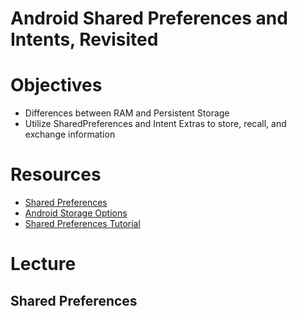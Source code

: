 # Android Shared Preferences and Intents, Revisited

# Objectives

- Differences between RAM and Persistent Storage
- Utilize SharedPreferences and Intent Extras to store, recall, and exchange information

# Resources

- [Shared Preferences](https://developer.android.com/reference/android/content/SharedPreferences.html)
- [Android Storage Options](https://developer.android.com/guide/topics/data/data-storage.html#pref)
- [Shared Preferences Tutorial](https://developer.android.com/guide/topics/data/data-storage.html#pref)

# Lecture

## Shared Preferences


